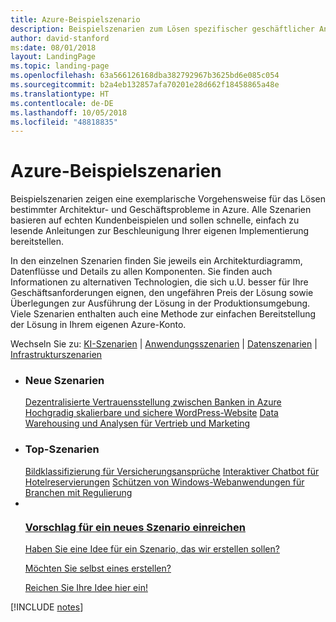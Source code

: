 ```yaml
---
title: Azure-Beispielszenario
description: Beispielszenarien zum Lösen spezifischer geschäftlicher Anwendungsfälle
author: david-stanford
ms:date: 08/01/2018
layout: LandingPage
ms.topic: landing-page
ms.openlocfilehash: 63a566126168dba382792967b3625bd6e085c054
ms.sourcegitcommit: b2a4eb132857afa70201e28d662f18458865a48e
ms.translationtype: HT
ms.contentlocale: de-DE
ms.lasthandoff: 10/05/2018
ms.locfileid: "48818835"
---
```

# <a name="azure-example-scenarios"></a>Azure-Beispielszenarien

Beispielszenarien zeigen eine exemplarische Vorgehensweise für das Lösen bestimmter Architektur- und Geschäftsprobleme in Azure.  Alle Szenarien basieren auf echten Kundenbeispielen und sollen schnelle, einfach zu lesende Anleitungen zur Beschleunigung Ihrer eigenen Implementierung bereitstellen.

In den einzelnen Szenarien finden Sie jeweils ein Architekturdiagramm, Datenflüsse und Details zu allen Komponenten.  Sie finden auch Informationen zu alternativen Technologien, die sich u.U. besser für Ihre Geschäftsanforderungen eignen, den ungefähren Preis der Lösung sowie Überlegungen zur Ausführung der Lösung in der Produktionsumgebung.  Viele Szenarien enthalten auch eine Methode zur einfachen Bereitstellung der Lösung in Ihrem eigenen Azure-Konto.

Wechseln Sie zu: [KI-Szenarien](#ai-scenarios) | [Anwendungsszenarien](#application-scenarios) | [Datenszenarien](#data-scenarios) | [Infrastrukturszenarien](#infrastructure-scenarios)

<ul class="panelContent cardsL">
    <li>
        <div class="cardSize">
            <div class="cardPadding">
                <div class="card">
                    <div class="cardText">
                        <h3>Neue Szenarien</h3>
                        <a class="barLink" href="/azure/architecture/example-scenario/apps/decentralized-trust" data-linktype="absolute-path">Dezentralisierte Vertrauensstellung zwischen Banken in Azure</a>
                        <a class="barLink" href="/azure/architecture/example-scenario/infrastructure/wordpress" data-linktype="absolute-path">Hochgradig skalierbare und sichere WordPress-Website</a>
                        <a class="barLink" href="/azure/architecture/example-scenario/data/data-warehouse" data-linktype="absolute-path">Data Warehousing und Analysen für Vertrieb und Marketing</a>
                    </div>
                </div>
            </div>
        </div>
    </li>
    <li>
        <div class="cardSize">
            <div class="cardPadding">
                <div class="card">
                    <div class="cardText">
                        <h3>Top-Szenarien</h3>
                        <a class="barLink" href="/azure/architecture/example-scenario/ai/intelligent-apps-image-processing" data-linktype="absolute-path">Bildklassifizierung für Versicherungsansprüche</a>
                        <a class="barLink" href="/azure/architecture/example-scenario/apps/commerce-chatbot" data-linktype="absolute-path">Interaktiver Chatbot für Hotelreservierungen</a>
                        <a class="barLink" href="/azure/architecture/example-scenario/infrastructure/regulated-multitier-app" data-linktype="absolute-path">Schützen von Windows-Webanwendungen für Branchen mit Regulierung</a>
                    </div>
                </div>
            </div>
        </div>
    </li>
    <li>
        <div class="cardSize">
            <div class="cardPadding">
                <div class="card">
                    <div class="cardText">
                        <a href="https://forms.office.com/Pages/ResponsePage.aspx?id=v4j5cvGGr0GRqy180BHbRy0ZnoKOXdVBqaBz653YPElUNjlNMEpPMDNSSU1aWEIxMFNFNlY2T0E3NC4u" data-linktype="external">
                            <div class="cardSize cardsF">
                                <div class="cardPadding">
                                    <div class="card">
                                        <div class="cardImageOuter">
                                            <div class="cardImage">
                                                <img src="https://docs.microsoft.com/en-us/media/common/i_feedback.svg" alt="" data-linktype="external">
                                            </div>
                                        </div>
                                        <div class="cardText">
                                            <h3 class="x-hidden-focus">Vorschlag für ein neues Szenario einreichen</h3>
                                            <p>Haben Sie eine Idee für ein Szenario, das wir erstellen sollen?</p>
                                            <p>Möchten Sie selbst eines erstellen?</p>
                                            <p>Reichen Sie Ihre Idee hier ein!</p>
                                        </div>
                                    </div>
                                </div>
                            </div>
                        </a>
                    </div>
                </div>
            </div>
        </div>
    </li>
</ul>

[!INCLUDE [notes](./articles.md)]